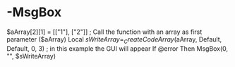 # -MsgBox
$aArray[2][1] = [["1"], ["2"]] ; Call the function with an array as first parameter ($aArray) Local $sWriteArray = _CreateCodeArray($aArray, Default, Default, 0, 3) ; in this example the GUI will appear If @error Then MsgBox(0, "", $sWriteArray)
